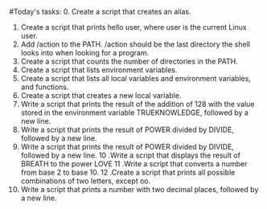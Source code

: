 #Today's tasks:
 0. Create a script that creates an alias.
1. Create a script that prints hello user, where user is the current Linux user.
2. Add /action to the PATH. /action should be the last directory the shell looks into when looking for a program.
3. Create a script that counts the number of directories in the PATH.
4. Create a script that lists environment variables.
5. Create a script that lists all local variables and environment variables, and functions.
6. Create a script that creates a new local variable.
7. Write a script that prints the result of the addition of 128 with the value stored in the environment variable TRUEKNOWLEDGE, followed by a new line.
8. Write a script that prints the result of POWER divided by DIVIDE, followed by a new line.
9. Write a script that prints the result of POWER divided by DIVIDE, followed by a new line.
10 .Write a script that displays the result of BREATH to the power LOVE
11 .Write a script that converts a number from base 2 to base 10.
12 .Create a script that prints all possible combinations of two letters, except oo.
13. Write a script that prints a number with two decimal places, followed by a new line.
